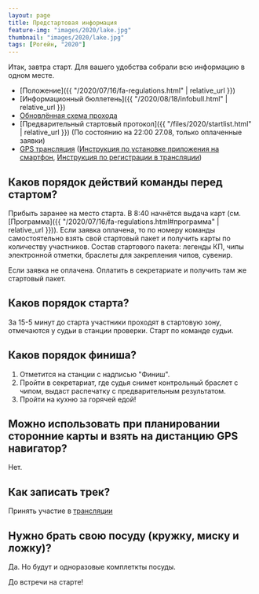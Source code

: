 ```yaml
---
layout: page
title: Предстартовая информация
feature-img: "images/2020/lake.jpg"
thumbnail: "images/2020/lake.jpg" 
tags: [Рогейн, "2020"]
---
```


Итак, завтра старт. Для вашего удобства собрали всю информацию в одном месте.

* [Положение]({{ "/2020/07/16/fa-regulations.html" | relative_url }})
* [Информационный бюллетень]({{ "/2020/08/18/infobull.html" | relative_url }})
* [Обновлённая схема прохода](http://openstreetmap.ru/?mapid=1458204482)
* [Предварительный стартовый протокол]({{ "/files/2020/startlist.html" | relative_url }}) (По состоянию на 22:00 27.08, только оплаченные заявки)
* [GPS трансляция](http://viewer.o-gps-center.ru/viewer/event/8054/) ([Инструкция по установке приложения на смартфон](http://confluence.o-gps-center.ru/pages/viewpage.action?pageId=1212429), [Инструкция по регистрации в трансляции](http://confluence.o-gps-center.ru/pages/viewpage.action?pageId=7700579))


Каков порядок действий команды перед стартом?
---

Прибыть заранее на место старта. В 8:40 начнётся выдача карт (см. [Программа]({{ "/2020/07/16/fa-regulations.html#программа" | relative_url }})).
Если заявка оплачена, то по номеру команды самостоятельно взять свой стартовый пакет и получить карты по количеству участников.
Состав стартового пакета: легенды КП, чипы электронной отметки, браслеты для закрепления чипов, сувенир.

Если заявка не оплачена. Оплатить в секретариате и получить там же стартовый пакет.

Каков порядок старта?
---

За 15-5 минут до старта участники проходят в стартовую зону, отмечаются у судьи в станции проверки. Старт по команде судьи.

Каков порядок финиша?
---

1. Отметится на станции с надписью "Финиш".
2. Пройти в секретариат, где судья снимет контрольный браслет с чипом, выдаст распечатку с предварительным результатом.
3. Пройти на кухню за горячей едой!

Можно использовать при планировании сторонние карты и взять на дистанцию GPS навигатор?
---

Нет.

Как записать трек?
---

Принять участие в [трансляции](http://viewer.o-gps-center.ru/viewer/event/8054/) 

Нужно брать свою посуду (кружку, миску и ложку)?
---

Да. Но будут и одноразовые комплеткты посуды.



До встречи на старте!


